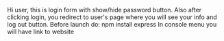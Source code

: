 Hi user, this is login form with show/hide password button. Also after clicking login, you redirect to user's page where you will see your info and log out button.
Before launch do: npm install express
In console menu you will have link to website
